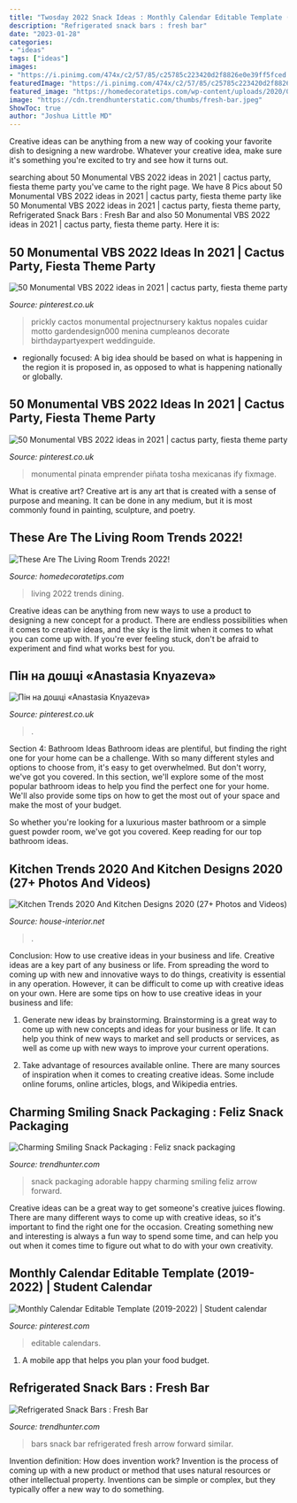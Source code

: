 ```yaml
---
title: "Twosday 2022 Snack Ideas : Monthly Calendar Editable Template (2019-2022)"
description: "Refrigerated snack bars : fresh bar"
date: "2023-01-28"
categories:
- "ideas"
tags: ["ideas"]
images:
- "https://i.pinimg.com/474x/c2/57/85/c25785c223420d2f8826e0e39ff5fced.jpg"
featuredImage: "https://i.pinimg.com/474x/c2/57/85/c25785c223420d2f8826e0e39ff5fced.jpg"
featured_image: "https://homedecoratetips.com/wp-content/uploads/2020/07/Living-Room-Trends-2022-6.jpg"
image: "https://cdn.trendhunterstatic.com/thumbs/fresh-bar.jpeg"
ShowToc: true
author: "Joshua Little MD"
---
```



Creative ideas can be anything from a new way of cooking your favorite dish to designing a new wardrobe. Whatever your creative idea, make sure it's something you're excited to try and see how it turns out.

	

		
searching about 50 Monumental VBS 2022 ideas in 2021 | cactus party, fiesta theme party you've came to the right page. We have 8 Pics about 50 Monumental VBS 2022 ideas in 2021 | cactus party, fiesta theme party like 50 Monumental VBS 2022 ideas in 2021 | cactus party, fiesta theme party, Refrigerated Snack Bars : Fresh Bar and also 50 Monumental VBS 2022 ideas in 2021 | cactus party, fiesta theme party. Here it is:
		
    
## 50 Monumental VBS 2022 Ideas In 2021 | Cactus Party, Fiesta Theme Party

<img loading=lazy src="https://i.pinimg.com/474x/ab/b6/82/abb6829ff4ad35ca414695d4a453aebf.jpg" onerror="this.onerror=null;this.src='https://tse1.mm.bing.net/th?id=OIP.W2yHwfiXRA8_iXlRCC66_wAAAA&amp;pid=15.1';" alt="50 Monumental VBS 2022 ideas in 2021 | cactus party, fiesta theme party">

_Source: pinterest.co.uk_

>prickly cactos monumental projectnursery kaktus nopales cuidar motto gardendesign000 menina cumpleanos decorate birthdaypartyexpert weddinguide. 

	

- regionally focused: A big idea should be based on what is happening in the region it is proposed in, as opposed to what is happening nationally or globally.

    
## 50 Monumental VBS 2022 Ideas In 2021 | Cactus Party, Fiesta Theme Party

<img loading=lazy src="https://i.pinimg.com/474x/d1/58/c3/d158c35c018947f5dd86d0e24d380c29.jpg" onerror="this.onerror=null;this.src='https://tse4.mm.bing.net/th?id=OIP.AxoXIayagMNY_VY6rV7H_AAAAA&amp;pid=15.1';" alt="50 Monumental VBS 2022 ideas in 2021 | cactus party, fiesta theme party">

_Source: pinterest.co.uk_

>monumental pinata emprender piñata tosha mexicanas ify fixmage. 

	

What is creative art?
Creative art is any art that is created with a sense of purpose and meaning. It can be done in any medium, but it is most commonly found in painting, sculpture, and poetry.

    
## These Are The Living Room Trends 2022!

<img loading=lazy src="https://homedecoratetips.com/wp-content/uploads/2020/07/Living-Room-Trends-2022-6.jpg" onerror="this.onerror=null;this.src='https://tse2.mm.bing.net/th?id=OIP.2e6MUUdfmmP3K-MQl4i7HAAAAA&amp;pid=15.1';" alt="These Are The Living Room Trends 2022!">

_Source: homedecoratetips.com_

>living 2022 trends dining. 

	

Creative ideas can be anything from new ways to use a product to designing a new concept for a product. There are endless possibilities when it comes to creative ideas, and the sky is the limit when it comes to what you can come up with. If you're ever feeling stuck, don't be afraid to experiment and find what works best for you.

    
## Пін на дошці «Anastasia Knyazeva»

<img loading=lazy src="https://i.pinimg.com/736x/2d/85/e6/2d85e6d9927591acef88a82f1249c3ae.jpg" onerror="this.onerror=null;this.src='https://tse1.mm.bing.net/th?id=OIP.4F8DemTKzWBYvqf9O4YWsQHaJN&amp;pid=15.1';" alt="Пін на дошці «Anastasia Knyazeva»">

_Source: pinterest.co.uk_

>. 

	

Section 4: Bathroom Ideas
Bathroom ideas are plentiful, but finding the right one for your home can be a challenge. With so many different styles and options to choose from, it's easy to get overwhelmed. But don't worry, we've got you covered.
In this section, we'll explore some of the most popular bathroom ideas to help you find the perfect one for your home. We'll also provide some tips on how to get the most out of your space and make the most of your budget.

So whether you're looking for a luxurious master bathroom or a simple guest powder room, we've got you covered. Keep reading for our top bathroom ideas.

    
## Kitchen Trends 2020 And Kitchen Designs 2020 (27+ Photos And Videos)

<img loading=lazy src="https://house-interior.net/wp-content/uploads/2019/03/Kitchen-desing-and-kitchen-trends-11.jpg" onerror="this.onerror=null;this.src='https://tse3.mm.bing.net/th?id=OIP.QWjIoPb2-9yyNE1YLVVpYAHaHa&amp;pid=15.1';" alt="Kitchen Trends 2020 And Kitchen Designs 2020 (27+ Photos and Videos)">

_Source: house-interior.net_

>. 

	

Conclusion: How to use creative ideas in your business and life.
Creative ideas are a key part of any business or life. From spreading the word to coming up with new and innovative ways to do things, creativity is essential in any operation. However, it can be difficult to come up with creative ideas on your own. Here are some tips on how to use creative ideas in your business and life: 
1) Generate new ideas by brainstorming. Brainstorming is a great way to come up with new concepts and ideas for your business or life. It can help you think of new ways to market and sell products or services, as well as come up with new ways to improve your current operations. 

2) Take advantage of resources available online. There are many sources of inspiration when it comes to creating creative ideas. Some include online forums, online articles, blogs, and Wikipedia entries.

    
## Charming Smiling Snack Packaging : Feliz Snack Packaging

<img loading=lazy src="https://cdn.trendhunterstatic.com/thumbs/feliz-snack-packaging.jpeg" onerror="this.onerror=null;this.src='https://tse2.mm.bing.net/th?id=OIP.w_zyMWos-z3d0BSTs0asjQHaHa&amp;pid=15.1';" alt="Charming Smiling Snack Packaging : Feliz snack packaging">

_Source: trendhunter.com_

>snack packaging adorable happy charming smiling feliz arrow forward. 

	

Creative ideas can be a great way to get someone's creative juices flowing. There are many different ways to come up with creative ideas, so it's important to find the right one for the occasion. Creating something new and interesting is always a fun way to spend some time, and can help you out when it comes time to figure out what to do with your own creativity.

    
## Monthly Calendar Editable Template (2019-2022) | Student Calendar

<img loading=lazy src="https://i.pinimg.com/474x/c2/57/85/c25785c223420d2f8826e0e39ff5fced.jpg" onerror="this.onerror=null;this.src='https://tse3.mm.bing.net/th?id=OIP.sW0RXVoQJuaEIB38Tq2t0gAAAA&amp;pid=15.1';" alt="Monthly Calendar Editable Template (2019-2022) | Student calendar">

_Source: pinterest.com_

>editable calendars. 

	

1. A mobile app that helps you plan your food budget.

    
## Refrigerated Snack Bars : Fresh Bar

<img loading=lazy src="https://cdn.trendhunterstatic.com/thumbs/fresh-bar.jpeg" onerror="this.onerror=null;this.src='https://tse3.mm.bing.net/th?id=OIP.A2I8HR1EWvTHh-RuujbMjQHaEP&amp;pid=15.1';" alt="Refrigerated Snack Bars : Fresh Bar">

_Source: trendhunter.com_

>bars snack bar refrigerated fresh arrow forward similar. 

	

Invention definition: How does invention work?
Invention is the process of coming up with a new product or method that uses natural resources or other intellectual property. Inventions can be simple or complex, but they typically offer a new way to do something.

